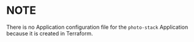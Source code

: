 # NOTE

There is no Application configuration file for the `photo-stack` Application because it is created in Terraform.
